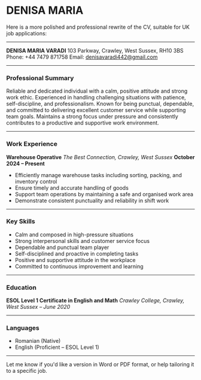 # DENISA MARIA

Here is a more polished and professional rewrite of the CV, suitable for UK job applications:

---

**DENISA MARIA VARADI**
103 Parkway, Crawley, West Sussex, RH10 3BS
Phone: +44 7479 871758
Email: [denisavaradi442@gmail.com](mailto:denisavaradi442@gmail.com)

---

### **Professional Summary**

Reliable and dedicated individual with a calm, positive attitude and strong work ethic. Experienced in handling challenging situations with patience, self-discipline, and professionalism. Known for being punctual, dependable, and committed to delivering excellent customer service while supporting team goals. Maintains a strong focus under pressure and consistently contributes to a productive and supportive work environment.

---

### **Work Experience**

**Warehouse Operative**
*The Best Connection, Crawley, West Sussex*
**October 2024 – Present**

* Efficiently manage warehouse tasks including sorting, packing, and inventory control
* Ensure timely and accurate handling of goods
* Support team operations by maintaining a safe and organised work area
* Demonstrate consistent punctuality and reliability in shift work

---

### **Key Skills**

* Calm and composed in high-pressure situations
* Strong interpersonal skills and customer service focus
* Dependable and punctual team player
* Self-disciplined and proactive in completing tasks
* Positive and supportive attitude in the workplace
* Committed to continuous improvement and learning

---

### **Education**

**ESOL Level 1 Certificate in English and Math**
*Crawley College, Crawley, West Sussex – June 2020*

---

### **Languages**

* Romanian (Native)
* English (Proficient – ESOL Level 1)

---

Let me know if you'd like a version in Word or PDF format, or help tailoring it to a specific job.
